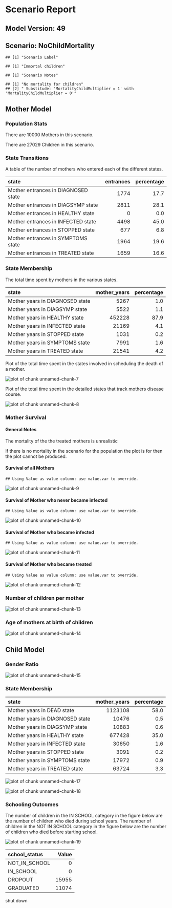 # Scenario Report




## Model Version: 49
## Scenario: NoChildMortality

```
## [1] "Scenario Label"
```

```
## [1] "Immortal children"
```

```
## [1] "Scenario Notes"
```

```
## [1] "No mortality for children"                                                      
## [2] " Substitude: 'MortalityChildMultiplier = 1' with 'MortalityChildMultiplier = 0'"
```

## Mother Model

### Population Stats


There are 10000 Mothers in this scenario.

There are 27029 Children in this scenario.

### State Transitions

A table of the number of mothers who entered each of the different states.


|state                               | entrances| percentage|
|:-----------------------------------|---------:|----------:|
|Mother entrances in DIAGNOSED state |      1774|       17.7|
|Mother entrances in DIAGSYMP state  |      2811|       28.1|
|Mother entrances in HEALTHY state   |         0|        0.0|
|Mother entrances in INFECTED state  |      4498|       45.0|
|Mother entrances in STOPPED state   |       677|        6.8|
|Mother entrances in SYMPTOMS state  |      1964|       19.6|
|Mother entrances in TREATED state   |      1659|       16.6|

### State Membership

The total time spent by mothers in the various states.


|state                           | mother_years| percentage|
|:-------------------------------|------------:|----------:|
|Mother years in DIAGNOSED state |         5267|        1.0|
|Mother years in DIAGSYMP state  |         5522|        1.1|
|Mother years in HEALTHY state   |       452228|       87.9|
|Mother years in INFECTED state  |        21169|        4.1|
|Mother years in STOPPED state   |         1031|        0.2|
|Mother years in SYMPTOMS state  |         7991|        1.6|
|Mother years in TREATED state   |        21541|        4.2|

Plot of the total time spent in the states involved in scheduling the death of a mother.

![plot of chunk unnamed-chunk-7](figure/NoChildMortality/unnamed-chunk-7.png) 

Plot of the total time spent in the detailed states that track mothers disease course.

![plot of chunk unnamed-chunk-8](figure/NoChildMortality/unnamed-chunk-8.png) 

### Mother Survival

#### General Notes

The mortality of the the treated mothers is unrealistic

If there is no mortality in the scenario for the population the plot is for then the plot cannot be produced.

#### Survival of all Mothers


```
## Using Value as value column: use value.var to override.
```

![plot of chunk unnamed-chunk-9](figure/NoChildMortality/unnamed-chunk-9.png) 

#### Survival of Mother who never became infected


```
## Using Value as value column: use value.var to override.
```

![plot of chunk unnamed-chunk-10](figure/NoChildMortality/unnamed-chunk-10.png) 

#### Survival of Mother who became infected


```
## Using Value as value column: use value.var to override.
```

![plot of chunk unnamed-chunk-11](figure/NoChildMortality/unnamed-chunk-11.png) 

#### Survival of Mother who became treated


```
## Using Value as value column: use value.var to override.
```

![plot of chunk unnamed-chunk-12](figure/NoChildMortality/unnamed-chunk-12.png) 

### Number of children per mother

![plot of chunk unnamed-chunk-13](figure/NoChildMortality/unnamed-chunk-13.png) 

### Age of mothers at birth of children

![plot of chunk unnamed-chunk-14](figure/NoChildMortality/unnamed-chunk-14.png) 

## Child Model

### Gender Ratio

![plot of chunk unnamed-chunk-15](figure/NoChildMortality/unnamed-chunk-15.png) 

### State Membership


|state                           | mother_years| percentage|
|:-------------------------------|------------:|----------:|
|Mother years in DEAD state      |      1123108|       58.0|
|Mother years in DIAGNOSED state |        10476|        0.5|
|Mother years in DIAGSYMP state  |        10883|        0.6|
|Mother years in HEALTHY state   |       677428|       35.0|
|Mother years in INFECTED state  |        30650|        1.6|
|Mother years in STOPPED state   |         3091|        0.2|
|Mother years in SYMPTOMS state  |        17972|        0.9|
|Mother years in TREATED state   |        63724|        3.3|

![plot of chunk unnamed-chunk-17](figure/NoChildMortality/unnamed-chunk-17.png) 

![plot of chunk unnamed-chunk-18](figure/NoChildMortality/unnamed-chunk-18.png) 

### Schooling Outcomes

The number of children in the IN SCHOOL category in the figure below are the number of children who died during school years. The number of children in the NOT IN SCHOOL category in the figure below are the number of children who died before starting school. 

![plot of chunk unnamed-chunk-19](figure/NoChildMortality/unnamed-chunk-19.png) 


|school_status | Value|
|:-------------|-----:|
|NOT_IN_SCHOOL |     0|
|IN_SCHOOL     |     0|
|DROPOUT       | 15955|
|GRADUATED     | 11074|

shut down




